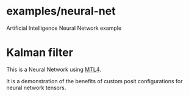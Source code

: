 # examples/neural-net

Artificial Intelligence Neural Network example

# Kalman filter

This is a Neural Network using [MTL4](http://www.simunova.com). 

It is a demonstration of the benefits of custom posit configurations for neural network tensors.
